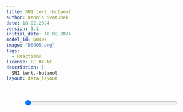 ```yaml
---
title: SN1 tert.-butanol
author: Dennis Svatunek
date: 18.02.2024
version: 1.1
initial_date: 18.02.2024
model_id: D0405
image: "D0405.png"
tags: 
  - Reactions
license: CC BY-NC
description: |
  SN1 tert.-butanol
layout: data_layout
---
```

<script src="https://code.jquery.com/jquery-3.6.0.min.js"></script>
<script src="https://3Dmol.org/build/3Dmol-min.js"></script>

<div style="text-align: center;">
    <div id="content-container" style="display: flex; justify-content: center; align-items: center; gap: 20px; margin-bottom: 20px; background-color: #f9f9f9; border-radius: 15px; overflow:hidden;">
        <div id="D0405" style="flex: 1; min-width: 200px; max-width: 1000px; max-height: 400px"></div>
    </div>
    <input type="range" min="0" max="100" value="0" class="slider" id="D0405_slider" style="width: 80%; display: block; margin: auto; background-color: black; margin-bottom: 20px;" />
</div>

<script>
(function() {
    function adjustSquares() {
        var elements = document.querySelectorAll('#D0405');
        elements.forEach(function(el) {
            var width = el.offsetWidth;
            el.style.height = width + 'px'; // Set the height equal to the width
        });
    }
    window.addEventListener('resize', adjustSquares);
    window.addEventListener('load', adjustSquares);
    var viewer;

    $(document).ready(function() {
        viewer = $3Dmol.createViewer("D0405", {defaultcolors: $3Dmol.elementColors.Jmol});
        var xyz = `     16\nStep 1: E=-234.111760603\nC 0.000 0.000 0.000\nO 3.005 -0.066 0.082\nH 2.819 0.622 -0.594\nH 2.821 -0.905 -0.384\nC -0.016 1.426 0.328\nH 0.156 2.090 -0.530\nH -1.015 1.626 0.776\nH 0.686 1.628 1.160\nC -0.146 -0.999 1.064\nH -1.066 -1.579 0.843\nH 0.664 -1.748 0.969\nH -0.187 -0.575 2.076\nC 0.045 -0.429 -1.400\nH -0.936 -0.120 -1.827\nH 0.785 0.162 -1.969\nH 0.174 -1.512 -1.534\n     16\nStep 2: E=-234.111888344\nC 0.000 0.000 0.000\nO 2.973 -0.064 0.080\nH 2.805 0.618 -0.600\nH 2.820 -0.906 -0.391\nC -0.021 1.427 0.328\nH 0.158 2.090 -0.528\nH -1.026 1.626 0.764\nH 0.671 1.631 1.166\nC -0.151 -0.998 1.062\nH -1.081 -1.567 0.842\nH 0.650 -1.756 0.963\nH -0.185 -0.576 2.075\nC 0.041 -0.429 -1.401\nH -0.945 -0.126 -1.823\nH 0.775 0.164 -1.975\nH 0.174 -1.511 -1.535\n     16\nStep 3: E=-234.112015387\nC 0.000 0.000 0.000\nO 2.938 -0.061 0.078\nH 2.802 0.617 -0.612\nH 2.815 -0.907 -0.397\nC -0.026 1.427 0.329\nH 0.158 2.091 -0.526\nH -1.037 1.623 0.753\nH 0.657 1.634 1.173\nC -0.156 -0.999 1.062\nH -1.091 -1.558 0.842\nH 0.638 -1.764 0.961\nH -0.186 -0.577 2.075\nC 0.038 -0.429 -1.401\nH -0.952 -0.130 -1.819\nH 0.768 0.166 -1.978\nH 0.174 -1.510 -1.535\n     16\nStep 4: E=-234.112157824\nC 0.000 0.000 0.000\nO 2.904 -0.060 0.078\nH 2.797 0.619 -0.618\nH 2.806 -0.905 -0.404\nC -0.031 1.428 0.329\nH 0.161 2.091 -0.524\nH -1.049 1.619 0.739\nH 0.640 1.638 1.181\nC -0.160 -0.999 1.061\nH -1.103 -1.548 0.844\nH 0.624 -1.772 0.959\nH -0.185 -0.578 2.075\nC 0.034 -0.428 -1.402\nH -0.961 -0.137 -1.813\nH 0.757 0.169 -1.984\nH 0.174 -1.509 -1.536\n     16\nStep 5: E=-234.112316656\nC 0.000 0.000 0.000\nO 2.870 -0.058 0.078\nH 2.789 0.622 -0.621\nH 2.795 -0.903 -0.410\nC -0.036 1.428 0.329\nH 0.164 2.091 -0.522\nH -1.062 1.616 0.722\nH 0.621 1.641 1.191\nC -0.165 -0.999 1.061\nH -1.116 -1.535 0.846\nH 0.610 -1.782 0.956\nH -0.182 -0.579 2.075\nC 0.028 -0.428 -1.403\nH -0.972 -0.145 -1.806\nH 0.743 0.173 -1.990\nH 0.174 -1.508 -1.537\n     16\nStep 6: E=-234.112495195\nC 0.000 0.000 0.000\nO 2.835 -0.057 0.078\nH 2.781 0.623 -0.623\nH 2.781 -0.902 -0.411\nC -0.042 1.428 0.329\nH 0.168 2.092 -0.520\nH -1.075 1.613 0.705\nH 0.602 1.645 1.200\nC -0.169 -1.000 1.061\nH -1.128 -1.523 0.849\nH 0.595 -1.791 0.952\nH -0.179 -0.580 2.075\nC 0.022 -0.428 -1.403\nH -0.985 -0.154 -1.798\nH 0.727 0.178 -1.997\nH 0.174 -1.507 -1.538\n     16\nStep 7: E=-234.112694064\nC 0.000 0.000 0.000\nO 2.801 -0.056 0.079\nH 2.774 0.624 -0.625\nH 2.767 -0.901 -0.413\nC -0.047 1.428 0.329\nH 0.171 2.092 -0.518\nH -1.087 1.610 0.687\nH 0.583 1.648 1.209\nC -0.173 -1.000 1.060\nH -1.141 -1.509 0.853\nH 0.580 -1.801 0.949\nH -0.175 -0.581 2.075\nC 0.015 -0.428 -1.404\nH -0.998 -0.164 -1.789\nH 0.710 0.182 -2.005\nH 0.174 -1.506 -1.539\n     16\nStep 8: E=-234.112919649\nC 0.000 0.000 0.000\nO 2.767 -0.054 0.079\nH 2.769 0.625 -0.625\nH 2.754 -0.900 -0.412\nC -0.052 1.428 0.330\nH 0.173 2.092 -0.515\nH -1.098 1.607 0.671\nH 0.565 1.651 1.216\nC -0.178 -1.000 1.060\nH -1.153 -1.496 0.857\nH 0.565 -1.811 0.945\nH -0.171 -0.582 2.075\nC 0.008 -0.427 -1.405\nH -1.011 -0.174 -1.781\nH 0.694 0.187 -2.012\nH 0.174 -1.505 -1.540\n     16\nStep 9: E=-234.113171838\nC 0.000 0.000 0.000\nO 2.732 -0.053 0.080\nH 2.761 0.626 -0.624\nH 2.740 -0.899 -0.411\nC -0.058 1.429 0.330\nH 0.175 2.092 -0.513\nH -1.110 1.604 0.656\nH 0.548 1.654 1.224\nC -0.182 -1.001 1.060\nH -1.166 -1.482 0.862\nH 0.549 -1.820 0.941\nH -0.166 -0.583 2.075\nC 0.001 -0.427 -1.405\nH -1.024 -0.184 -1.772\nH 0.676 0.191 -2.019\nH 0.175 -1.503 -1.541\n     16\nStep 10: E=-234.113452123\nC 0.000 0.000 0.000\nO 2.698 -0.053 0.081\nH 2.751 0.625 -0.623\nH 2.725 -0.900 -0.408\nC -0.064 1.429 0.330\nH 0.176 2.093 -0.511\nH -1.120 1.601 0.643\nH 0.532 1.657 1.230\nC -0.187 -1.001 1.060\nH -1.178 -1.467 0.867\nH 0.533 -1.829 0.938\nH -0.162 -0.584 2.075\nC -0.006 -0.427 -1.406\nH -1.036 -0.194 -1.763\nH 0.659 0.196 -2.026\nH 0.175 -1.502 -1.543\n     16\nStep 11: E=-234.113756828\nC 0.000 0.000 0.000\nO 2.663 -0.052 0.082\nH 2.739 0.626 -0.620\nH 2.710 -0.900 -0.404\nC -0.070 1.429 0.330\nH 0.176 2.093 -0.509\nH -1.130 1.598 0.629\nH 0.516 1.660 1.235\nC -0.191 -1.001 1.060\nH -1.191 -1.453 0.872\nH 0.517 -1.839 0.934\nH -0.157 -0.586 2.075\nC -0.014 -0.427 -1.407\nH -1.049 -0.204 -1.755\nH 0.642 0.200 -2.032\nH 0.175 -1.501 -1.544\n     16\nStep 12: E=-234.114085314\nC 0.000 0.000 0.000\nO 2.628 -0.051 0.083\nH 2.722 0.626 -0.617\nH 2.694 -0.900 -0.400\nC -0.076 1.430 0.330\nH 0.176 2.094 -0.507\nH -1.140 1.596 0.617\nH 0.501 1.663 1.241\nC -0.195 -1.001 1.060\nH -1.203 -1.437 0.878\nH 0.501 -1.848 0.930\nH -0.151 -0.587 2.076\nC -0.021 -0.427 -1.408\nH -1.062 -0.214 -1.747\nH 0.625 0.204 -2.038\nH 0.174 -1.499 -1.546\n     16\nStep 13: E=-234.114435434\nC 0.000 0.000 0.000\nO 2.594 -0.050 0.085\nH 2.703 0.627 -0.613\nH 2.678 -0.899 -0.395\nC -0.082 1.430 0.330\nH 0.176 2.095 -0.505\nH -1.150 1.593 0.605\nH 0.486 1.666 1.246\nC -0.200 -1.002 1.060\nH -1.216 -1.421 0.885\nH 0.484 -1.857 0.925\nH -0.144 -0.589 2.076\nC -0.029 -0.426 -1.408\nH -1.074 -0.223 -1.738\nH 0.608 0.208 -2.044\nH 0.173 -1.497 -1.547\n     16\nStep 14: E=-234.114809617\nC 0.000 0.000 0.000\nO 2.559 -0.049 0.087\nH 2.684 0.629 -0.608\nH 2.660 -0.898 -0.390\nC -0.088 1.430 0.331\nH 0.175 2.095 -0.503\nH -1.159 1.591 0.593\nH 0.471 1.668 1.250\nC -0.204 -1.002 1.060\nH -1.228 -1.404 0.892\nH 0.465 -1.867 0.920\nH -0.137 -0.591 2.076\nC -0.038 -0.426 -1.409\nH -1.087 -0.232 -1.730\nH 0.590 0.212 -2.050\nH 0.172 -1.496 -1.549\n     16\nStep 15: E=-234.115209354\nC 0.000 0.000 0.000\nO 2.524 -0.048 0.089\nH 2.663 0.630 -0.604\nH 2.642 -0.897 -0.384\nC -0.094 1.431 0.331\nH 0.174 2.096 -0.501\nH -1.169 1.589 0.582\nH 0.456 1.671 1.254\nC -0.209 -1.002 1.060\nH -1.241 -1.387 0.900\nH 0.447 -1.877 0.915\nH -0.129 -0.593 2.076\nC -0.047 -0.426 -1.410\nH -1.100 -0.241 -1.722\nH 0.572 0.216 -2.056\nH 0.170 -1.494 -1.551\n     16\nStep 16: E=-234.115637775\nC 0.000 0.000 0.000\nO 2.489 -0.047 0.091\nH 2.642 0.631 -0.599\nH 2.624 -0.897 -0.377\nC -0.101 1.431 0.331\nH 0.173 2.097 -0.499\nH -1.178 1.586 0.571\nH 0.442 1.674 1.258\nC -0.214 -1.002 1.060\nH -1.253 -1.369 0.908\nH 0.428 -1.886 0.910\nH -0.122 -0.595 2.076\nC -0.056 -0.426 -1.410\nH -1.113 -0.249 -1.714\nH 0.554 0.219 -2.062\nH 0.166 -1.492 -1.553\n     16\nStep 17: E=-234.116094301\nC 0.000 0.000 0.000\nO 2.454 -0.046 0.093\nH 2.621 0.632 -0.594\nH 2.605 -0.896 -0.370\nC -0.108 1.432 0.331\nH 0.171 2.097 -0.497\nH -1.187 1.584 0.561\nH 0.428 1.677 1.262\nC -0.219 -1.002 1.060\nH -1.265 -1.352 0.916\nH 0.409 -1.895 0.906\nH -0.114 -0.597 2.076\nC -0.065 -0.425 -1.411\nH -1.126 -0.256 -1.705\nH 0.537 0.222 -2.067\nH 0.163 -1.491 -1.555\n     16\nStep 18: E=-234.11657947\nC 0.000 0.000 0.000\nO 2.419 -0.045 0.095\nH 2.600 0.632 -0.589\nH 2.583 -0.896 -0.362\nC -0.115 1.432 0.332\nH 0.168 2.098 -0.495\nH -1.196 1.582 0.551\nH 0.414 1.679 1.265\nC -0.224 -1.002 1.060\nH -1.277 -1.334 0.924\nH 0.390 -1.903 0.901\nH -0.107 -0.600 2.076\nC -0.075 -0.425 -1.412\nH -1.139 -0.263 -1.697\nH 0.519 0.225 -2.073\nH 0.158 -1.489 -1.558\n     16\nStep 19: E=-234.117091966\nC 0.000 0.000 0.000\nO 2.383 -0.044 0.097\nH 2.578 0.633 -0.585\nH 2.559 -0.896 -0.355\nC -0.122 1.433 0.332\nH 0.166 2.099 -0.493\nH -1.206 1.580 0.541\nH 0.400 1.682 1.268\nC -0.230 -1.002 1.060\nH -1.289 -1.318 0.932\nH 0.371 -1.911 0.897\nH -0.101 -0.602 2.075\nC -0.085 -0.425 -1.413\nH -1.153 -0.270 -1.689\nH 0.501 0.228 -2.078\nH 0.154 -1.487 -1.560\n     16\nStep 20: E=-234.117633225\nC 0.000 0.000 0.000\nO 2.348 -0.043 0.099\nH 2.555 0.633 -0.580\nH 2.532 -0.896 -0.348\nC -0.130 1.433 0.332\nH 0.162 2.100 -0.491\nH -1.216 1.578 0.531\nH 0.386 1.685 1.271\nC -0.236 -1.002 1.060\nH -1.300 -1.301 0.940\nH 0.352 -1.918 0.893\nH -0.095 -0.605 2.075\nC -0.096 -0.424 -1.413\nH -1.166 -0.277 -1.681\nH 0.482 0.230 -2.083\nH 0.148 -1.486 -1.563\n     16\nStep 21: E=-234.118202748\nC 0.000 0.000 0.000\nO 2.312 -0.042 0.100\nH 2.532 0.633 -0.576\nH 2.504 -0.896 -0.342\nC -0.139 1.434 0.332\nH 0.158 2.101 -0.489\nH -1.226 1.575 0.522\nH 0.371 1.687 1.274\nC -0.242 -1.002 1.061\nH -1.312 -1.285 0.947\nH 0.333 -1.926 0.889\nH -0.090 -0.608 2.075\nC -0.106 -0.424 -1.414\nH -1.179 -0.283 -1.672\nH 0.464 0.233 -2.088\nH 0.142 -1.484 -1.565\n     16\nStep 22: E=-234.118800099\nC 0.000 0.000 0.000\nO 2.275 -0.041 0.102\nH 2.508 0.633 -0.571\nH 2.476 -0.897 -0.335\nC -0.147 1.434 0.332\nH 0.154 2.102 -0.487\nH -1.236 1.573 0.512\nH 0.356 1.690 1.277\nC -0.249 -1.002 1.061\nH -1.323 -1.270 0.954\nH 0.314 -1.932 0.886\nH -0.086 -0.611 2.074\nC -0.117 -0.424 -1.415\nH -1.193 -0.289 -1.664\nH 0.445 0.235 -2.093\nH 0.136 -1.482 -1.568\n     16\nStep 23: E=-234.119425057\nC 0.000 0.000 0.000\nO 2.239 -0.041 0.104\nH 2.485 0.632 -0.567\nH 2.447 -0.897 -0.327\nC -0.157 1.435 0.333\nH 0.149 2.103 -0.484\nH -1.247 1.570 0.503\nH 0.340 1.693 1.280\nC -0.256 -1.002 1.061\nH -1.334 -1.255 0.961\nH 0.296 -1.938 0.883\nH -0.082 -0.614 2.074\nC -0.129 -0.423 -1.415\nH -1.207 -0.295 -1.656\nH 0.427 0.237 -2.098\nH 0.130 -1.481 -1.571\n     16\nStep 24: E=-234.120080058\nC 0.000 0.000 0.000\nO 2.202 -0.039 0.105\nH 2.460 0.632 -0.563\nH 2.419 -0.898 -0.319\nC -0.166 1.435 0.333\nH 0.144 2.105 -0.482\nH -1.258 1.567 0.494\nH 0.324 1.696 1.283\nC -0.264 -1.003 1.061\nH -1.345 -1.241 0.967\nH 0.277 -1.944 0.880\nH -0.080 -0.617 2.074\nC -0.140 -0.423 -1.416\nH -1.220 -0.300 -1.647\nH 0.408 0.239 -2.103\nH 0.123 -1.479 -1.573\n     16\nStep 25: E=-234.120771217\nC 0.000 0.000 0.000\nO 2.165 -0.038 0.107\nH 2.435 0.632 -0.559\nH 2.391 -0.898 -0.311\nC -0.176 1.436 0.333\nH 0.138 2.106 -0.479\nH -1.269 1.564 0.485\nH 0.308 1.698 1.286\nC -0.272 -1.003 1.061\nH -1.356 -1.228 0.973\nH 0.259 -1.949 0.878\nH -0.079 -0.620 2.073\nC -0.152 -0.423 -1.416\nH -1.234 -0.305 -1.639\nH 0.389 0.241 -2.107\nH 0.115 -1.477 -1.576\n     16\nStep 26: E=-234.121503464\nC 0.000 0.000 0.000\nO 2.127 -0.037 0.108\nH 2.407 0.632 -0.555\nH 2.362 -0.898 -0.303\nC -0.187 1.436 0.334\nH 0.131 2.108 -0.477\nH -1.281 1.561 0.476\nH 0.291 1.701 1.289\nC -0.281 -1.003 1.061\nH -1.367 -1.215 0.978\nH 0.241 -1.954 0.876\nH -0.079 -0.623 2.073\nC -0.165 -0.422 -1.417\nH -1.249 -0.310 -1.631\nH 0.370 0.243 -2.112\nH 0.106 -1.476 -1.579\n     16\nStep 27: E=-234.122282509\nC 0.000 0.000 0.000\nO 2.089 -0.036 0.109\nH 2.378 0.633 -0.551\nH 2.332 -0.898 -0.295\nC -0.198 1.437 0.334\nH 0.124 2.110 -0.474\nH -1.294 1.557 0.468\nH 0.274 1.704 1.291\nC -0.290 -1.003 1.061\nH -1.379 -1.203 0.982\nH 0.223 -1.958 0.874\nH -0.080 -0.626 2.072\nC -0.178 -0.422 -1.418\nH -1.263 -0.314 -1.623\nH 0.351 0.244 -2.116\nH 0.097 -1.474 -1.582\n     16\nStep 28: E=-234.123111927\nC 0.000 0.000 0.000\nO 2.051 -0.035 0.110\nH 2.346 0.634 -0.548\nH 2.302 -0.899 -0.288\nC -0.210 1.437 0.334\nH 0.115 2.112 -0.472\nH -1.306 1.554 0.460\nH 0.256 1.706 1.293\nC -0.301 -1.003 1.061\nH -1.391 -1.192 0.986\nH 0.204 -1.962 0.873\nH -0.083 -0.629 2.072\nC -0.191 -0.421 -1.418\nH -1.278 -0.318 -1.615\nH 0.332 0.246 -2.120\nH 0.087 -1.472 -1.586\n     16\nStep 29: E=-234.123989953\nC 0.000 0.000 0.000\nO 2.012 -0.034 0.110\nH 2.315 0.634 -0.545\nH 2.271 -0.899 -0.281\nC -0.223 1.438 0.334\nH 0.106 2.113 -0.469\nH -1.319 1.550 0.452\nH 0.238 1.709 1.296\nC -0.311 -1.003 1.061\nH -1.403 -1.181 0.989\nH 0.186 -1.966 0.873\nH -0.087 -0.632 2.072\nC -0.204 -0.421 -1.419\nH -1.293 -0.321 -1.608\nH 0.312 0.247 -2.124\nH 0.077 -1.471 -1.589\n     16\nStep 30: E=-234.124912993\nC 0.000 0.000 0.000\nO 1.974 -0.034 0.111\nH 2.284 0.634 -0.542\nH 2.241 -0.900 -0.273\nC -0.235 1.438 0.334\nH 0.097 2.115 -0.467\nH -1.333 1.545 0.444\nH 0.220 1.712 1.298\nC -0.323 -1.003 1.061\nH -1.416 -1.171 0.991\nH 0.168 -1.970 0.872\nH -0.092 -0.635 2.072\nC -0.218 -0.421 -1.419\nH -1.308 -0.324 -1.600\nH 0.293 0.248 -2.128\nH 0.066 -1.470 -1.592\n     16\nStep 31: E=-234.125874901\nC 0.000 0.000 0.000\nO 1.935 -0.033 0.111\nH 2.253 0.635 -0.539\nH 2.211 -0.900 -0.265\nC -0.248 1.438 0.334\nH 0.087 2.117 -0.465\nH -1.346 1.541 0.436\nH 0.202 1.714 1.300\nC -0.334 -1.002 1.061\nH -1.428 -1.161 0.994\nH 0.149 -1.974 0.871\nH -0.098 -0.637 2.071\nC -0.232 -0.420 -1.420\nH -1.323 -0.327 -1.592\nH 0.274 0.249 -2.132\nH 0.054 -1.468 -1.595\n     16\nStep 32: E=-234.126868575\nC 0.000 0.000 0.000\nO 1.895 -0.032 0.111\nH 2.222 0.635 -0.536\nH 2.181 -0.901 -0.256\nC -0.261 1.438 0.334\nH 0.076 2.119 -0.462\nH -1.360 1.537 0.429\nH 0.183 1.717 1.302\nC -0.346 -1.002 1.061\nH -1.441 -1.151 0.995\nH 0.130 -1.977 0.871\nH -0.105 -0.640 2.071\nC -0.247 -0.419 -1.420\nH -1.338 -0.330 -1.585\nH 0.254 0.250 -2.136\nH 0.042 -1.466 -1.598\n     16\nStep 33: E=-234.127885636\nC 0.000 0.000 0.000\nO 1.856 -0.031 0.111\nH 2.191 0.636 -0.532\nH 2.150 -0.901 -0.248\nC -0.275 1.438 0.334\nH 0.066 2.121 -0.460\nH -1.373 1.532 0.422\nH 0.164 1.719 1.303\nC -0.358 -1.002 1.061\nH -1.454 -1.142 0.997\nH 0.111 -1.980 0.871\nH -0.112 -0.643 2.071\nC -0.262 -0.419 -1.420\nH -1.354 -0.332 -1.577\nH 0.234 0.251 -2.139\nH 0.030 -1.465 -1.601\n     16\nStep 34: E=-234.128915245\nC 0.000 0.000 0.000\nO 1.817 -0.030 0.111\nH 2.159 0.638 -0.528\nH 2.119 -0.901 -0.240\nC -0.288 1.439 0.334\nH 0.055 2.123 -0.457\nH -1.387 1.528 0.415\nH 0.146 1.722 1.305\nC -0.371 -1.002 1.060\nH -1.467 -1.133 0.998\nH 0.093 -1.983 0.870\nH -0.119 -0.646 2.070\nC -0.277 -0.418 -1.420\nH -1.369 -0.334 -1.569\nH 0.215 0.253 -2.143\nH 0.017 -1.463 -1.605\n     16\nStep 35: E=-234.129935921\nC 0.000 0.000 0.000\nO 1.777 -0.029 0.111\nH 2.127 0.641 -0.525\nH 2.089 -0.900 -0.232\nC -0.301 1.439 0.333\nH 0.045 2.125 -0.455\nH -1.400 1.524 0.407\nH 0.128 1.724 1.306\nC -0.384 -1.002 1.060\nH -1.480 -1.124 0.999\nH 0.074 -1.985 0.869\nH -0.127 -0.649 2.070\nC -0.291 -0.417 -1.421\nH -1.385 -0.335 -1.562\nH 0.195 0.255 -2.146\nH 0.004 -1.461 -1.608\n     16\nStep 36: E=-234.130908982\nC 0.000 0.000 0.000\nO 1.738 -0.027 0.110\nH 2.096 0.643 -0.521\nH 2.060 -0.899 -0.224\nC -0.313 1.439 0.333\nH 0.035 2.127 -0.453\nH -1.413 1.520 0.400\nH 0.110 1.726 1.308\nC -0.396 -1.001 1.059\nH -1.493 -1.115 1.000\nH 0.055 -1.988 0.868\nH -0.134 -0.652 2.069\nC -0.305 -0.415 -1.421\nH -1.399 -0.336 -1.554\nH 0.176 0.257 -2.148\nH -0.008 -1.458 -1.612\n     16\nStep 37: E=-234.131778535\nC 0.000 0.000 0.000\nO 1.699 -0.025 0.109\nH 2.065 0.646 -0.517\nH 2.032 -0.897 -0.214\nC -0.326 1.439 0.333\nH 0.027 2.129 -0.451\nH -1.425 1.517 0.392\nH 0.092 1.728 1.309\nC -0.408 -1.001 1.059\nH -1.505 -1.105 1.001\nH 0.037 -1.990 0.867\nH -0.141 -0.655 2.069\nC -0.319 -0.414 -1.421\nH -1.414 -0.338 -1.547\nH 0.158 0.259 -2.151\nH -0.019 -1.456 -1.615\n     16\nStep 38: E=-234.132479126\nC 0.000 0.000 0.000\nO 1.661 -0.023 0.108\nH 2.036 0.647 -0.515\nH 2.004 -0.896 -0.202\nC -0.337 1.439 0.333\nH 0.020 2.131 -0.447\nH -1.437 1.515 0.384\nH 0.075 1.730 1.312\nC -0.418 -1.000 1.058\nH -1.516 -1.096 1.003\nH 0.020 -1.993 0.865\nH -0.145 -0.659 2.068\nC -0.331 -0.412 -1.421\nH -1.426 -0.341 -1.541\nH 0.140 0.263 -2.153\nH -0.028 -1.453 -1.619\n     16\nStep 39: E=-234.132944439\nC 0.000 0.000 0.000\nO 1.624 -0.020 0.107\nH 2.010 0.645 -0.516\nH 1.976 -0.897 -0.185\nC -0.347 1.439 0.333\nH 0.018 2.132 -0.443\nH -1.447 1.514 0.373\nH 0.057 1.729 1.315\nC -0.427 -1.000 1.058\nH -1.526 -1.086 1.009\nH 0.002 -1.996 0.861\nH -0.145 -0.663 2.067\nC -0.342 -0.411 -1.421\nH -1.437 -0.346 -1.535\nH 0.123 0.267 -2.154\nH -0.033 -1.449 -1.623\n     16\nStep 40: E=-234.133150175\nC 0.000 0.000 0.000\nO 1.599 -0.016 0.106\nH 1.993 0.632 -0.528\nH 1.955 -0.902 -0.151\nC -0.351 1.439 0.333\nH 0.033 2.134 -0.432\nH -1.451 1.520 0.353\nH 0.037 1.723 1.324\nC -0.428 -1.001 1.058\nH -1.528 -1.073 1.025\nH -0.013 -2.001 0.851\nH -0.126 -0.674 2.065\nC -0.345 -0.410 -1.421\nH -1.441 -0.361 -1.532\nH 0.109 0.277 -2.154\nH -0.020 -1.443 -1.629\n`;
		viewer.addModelsAsFrames(xyz, "xyz");
        viewer.setStyle({}, {stick: {radius: 0.15}, sphere: {scale: 0.25}});
        viewer.zoomTo({x: 0, y: 0, z: 0});
        viewer.zoom(1.6);
        viewer.setBackgroundColor('#f9f9f9');
        viewer.rotate(0, {x: 0, y: 1, z: 0});
        viewer.setViewStyle({style: 'outline', color: 'black', width: 0.02});
		
        $("#D0405").css("position", "relative");
        
        var frameCount = viewer.getModel().getNumFrames();
        $('#D0405_slider').attr('max', frameCount - 1);

		function updateFrame(sliderValue) {
			var maxSliderValue = viewer.getModel().getNumFrames() - 1;
			var invertedValue = maxSliderValue - sliderValue;
			viewer.setFrame(invertedValue);
			viewer.render();
		}

        $('#D0405_slider').on('input', function() {
            updateFrame(this.value);
        });

        updateFrame("0");
    });
  
    adjustSquares();
})();
</script>